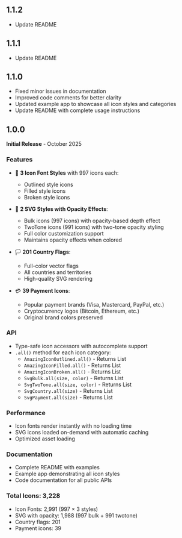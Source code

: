 ## 1.1.2

* Update README

## 1.1.1

* Update README

## 1.1.0

* Fixed minor issues in documentation
* Improved code comments for better clarity
* Updated example app to showcase all icon styles and categories
* Update README with complete usage instructions


## 1.0.0

**Initial Release** - October 2025

### Features

* 🎨 **3 Icon Font Styles** with 997 icons each:
    - Outlined style icons
    - Filled style icons
    - Broken style icons

* 🔄 **2 SVG Styles with Opacity Effects**:
    - Bulk icons (997 icons) with opacity-based depth effect
    - TwoTone icons (991 icons) with two-tone opacity styling
    - Full color customization support
    - Maintains opacity effects when colored

* 🏳️ **201 Country Flags**:
    - Full-color vector flags
    - All countries and territories
    - High-quality SVG rendering

* 💳 **39 Payment Icons**:
    - Popular payment brands (Visa, Mastercard, PayPal, etc.)
    - Cryptocurrency logos (Bitcoin, Ethereum, etc.)
    - Original brand colors preserved

### API

* Type-safe icon accessors with autocomplete support
* `.all()` method for each icon category:
    - `AmazingIconOutlined.all()` - Returns List<IconData>
    - `AmazingIconFilled.all()` - Returns List<IconData>
    - `AmazingIconBroken.all()` - Returns List<IconData>
    - `SvgBulk.all(size, color)` - Returns List<SvgIcon>
    - `SvgTwoTone.all(size, color)` - Returns List<SvgIcon>
    - `SvgCountry.all(size)` - Returns List<SvgIcon>
    - `SvgPayment.all(size)` - Returns List<SvgIcon>

### Performance

* Icon fonts render instantly with no loading time
* SVG icons loaded on-demand with automatic caching
* Optimized asset loading

### Documentation

* Complete README with examples
* Example app demonstrating all icon styles
* Code documentation for all public APIs

### Total Icons: 3,228
- Icon Fonts: 2,991 (997 × 3 styles)
- SVG with opacity: 1,988 (997 bulk + 991 twotone)
- Country flags: 201
- Payment icons: 39
